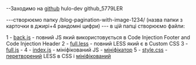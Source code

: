 

--Заходимо на [github](https://github.com/theghostco/ghost/tree/main/assets/)
hulo-dev
github_5779LER

---створюємо папку /blog-pagination-with-image-1234/ (назва папки з карточки в джирі+4 рандомні цифри)
--- в цій папці створюємо файли:

1 - [back.js](./back.js.txt) - повний JS який використовується в Code Injection Footer and Code Injection Header
2 - [full.less](./full.less.txt) - повний LESS який є в Custom CSS
3 - [full.js](./full.js.txt) -
4 - [index.js](./index.js.txt) - мініфікований JS - [мініфікатор](https://www.toptal.com/developers/javascript-minifier)
5 - [style.css](./style.css.txt) - [перетворений](https://jsonformatter.org/less-to-css) LESS в CSS і [мініфікований](https://www.toptal.com/developers/cssminifier) 


 
